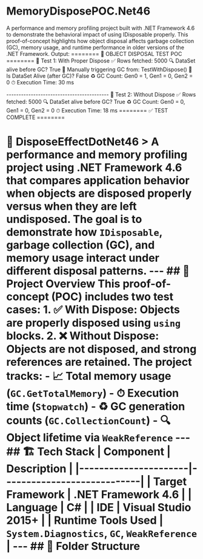 # MemoryDisposePOC.Net46
A performance and memory profiling project built with .NET Framework 4.6 to demonstrate the behavioral impact of using IDisposable properly. This proof-of-concept highlights how object disposal affects garbage collection (GC), memory usage, and runtime performance in older versions of the .NET Framework.
Output:
======== 🧪 OBJECT DISPOSAL TEST POC ======== 🔵 Test 1: With Proper Dispose ✅ Rows fetched: 5000 🔍 DataSet alive before GC? True 🔧 Manually triggering GC from: TestWithDispose() 🧪 Is DataSet Alive (after GC)? False ♻️ GC Count: Gen0 = 1, Gen1 = 0, Gen2 = 0 ⏱ Execution Time: 30 ms

------------------------------------------ 🔴 Test 2: Without Dispose ✅ Rows fetched: 5000 🔍 DataSet alive before GC? True ♻️ GC Count: Gen0 = 0, Gen1 = 0, Gen2 = 0 ⏱ Execution Time: 18 ms ======== ✅ TEST COMPLETE ========




# 🧪 DisposeEffectDotNet46 > A performance and memory profiling project using **.NET Framework 4.6** that compares application behavior when objects are **disposed properly** versus when they are **left undisposed**. The goal is to demonstrate how `IDisposable`, garbage collection (GC), and memory usage interact under different disposal patterns. --- ## 📌 Project Overview This proof-of-concept (POC) includes two test cases: 1. ✅ **With Dispose**: Objects are properly disposed using `using` blocks. 2. ❌ **Without Dispose**: Objects are not disposed, and strong references are retained. The project tracks: - 📈 Total memory usage (`GC.GetTotalMemory`) - ⏱ Execution time (`Stopwatch`) - ♻️ GC generation counts (`GC.CollectionCount`) - 🔍 Object lifetime via `WeakReference` --- ## 🏗️ Tech Stack | Component | Description | |----------------------|----------------------------| | Target Framework | .NET Framework 4.6 | | Language | C# | | IDE | Visual Studio 2015+ | | Runtime Tools Used | `System.Diagnostics`, `GC`, `WeakReference` | --- ## 📂 Folder Structure
